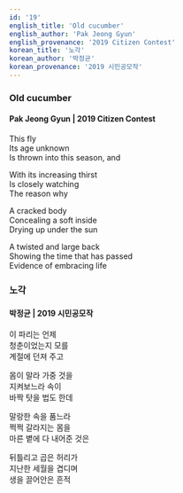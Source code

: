 ```yaml
---
id: '19'
english_title: 'Old cucumber'
english_author: 'Pak Jeong Gyun'
english_provenance: '2019 Citizen Contest'
korean_title: '노각'
korean_author: '박정균'
korean_provenance: '2019 시민공모작'
---
```



### Old cucumber
#### Pak Jeong Gyun | 2019 Citizen Contest

This fly\
Its age unknown\
Is thrown into this season, and

With its increasing thirst\
Is closely watching\
The reason why

A cracked body\
Concealing a soft inside\
Drying up under the sun

A twisted and large back\
Showing the time that has passed\
Evidence of embracing life

### 노각
#### 박정균 | 2019 시민공모작

이 파리는 언제\
청춘이었는지 모를\
계절에 던져 주고

몸이 말라 가중 것을\
지켜보느라 속이\
바짝 탓을 법도 한데

말랑한 속을 품느라\
쩍쩍 갈라지는 몸을\
마른 볕에 다 내어준 것은

뒤틀리고 곱은 허리가\
지난한 세월을 겹디며\
생을 끌어안은 흔적
